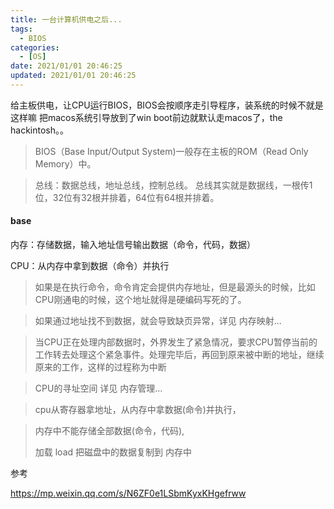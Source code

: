 ```yaml
---
title: 一台计算机供电之后...
tags: 
  - BIOS
categories:
  - [OS]
date: 2021/01/01 20:46:25
updated: 2021/01/01 20:46:25
---
```




给主板供电，让CPU运行BIOS，BIOS会按顺序走引导程序，装系统的时候不就是这样嘛  把macos系统引导放到了win boot前边就默认走macos了，the hackintosh。。

> BIOS（Base Input/Output System)一般存在主板的ROM（Read Only Memory）中。



> 总线：数据总线，地址总线，控制总线。  总线其实就是数据线，一根传1位，32位有32根并排着，64位有64根并排着。



#### base

内存：存储数据，输入地址信号输出数据（命令，代码，数据）

CPU：从内存中拿到数据（命令）并执行

> 如果是在执行命令，命令肯定会提供内存地址，但是最源头的时候，比如CPU刚通电的时候，这个地址就得是硬编码写死的了。

> 如果通过地址找不到数据，就会导致缺页异常，详见 内存映射...

> 当CPU正在处理内部数据时，外界发生了紧急情况，要求CPU暂停当前的工作转去处理这个紧急事件。处理完毕后，再回到原来被中断的地址，继续原来的工作，这样的过程称为中断

> CPU的寻址空间   详见 内存管理...



> cpu从寄存器拿地址，从内存中拿数据(命令)并执行，

> 内存中不能存储全部数据(命令，代码),
>
> 加载 load  把磁盘中的数据复制到 内存中









参考

https://mp.weixin.qq.com/s/N6ZF0e1LSbmKyxKHgefrww
